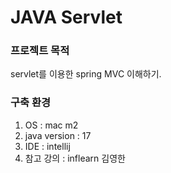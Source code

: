 # JAVA Servlet

### 프로젝트 목적

servlet를 이용한 spring MVC 이해하기.

### 구축 환경
1. OS : mac m2
2. java version : 17
3. IDE : intellij
4. 참고 강의 : inflearn 김영한

